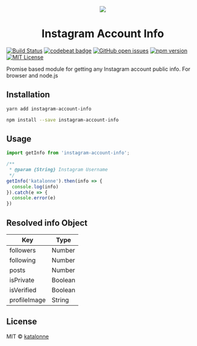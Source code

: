 <p align="center"><img width=""src="https://i.imgur.com/EROrJgp.png"></p>
<h1 align="center">Instagram Account Info</h1>

[![Build Status](https://travis-ci.org/katalonne/instagram-account-info.svg?branch=master)](https://travis-ci.org/katalonne/instagram-account-info)
[![codebeat badge](https://codebeat.co/badges/299f68a9-8267-4f8d-a3e8-9abc5910f582)](https://codebeat.co/projects/github-com-katalonne-instagram-account-info-master)
[![GitHub open issues](https://img.shields.io/github/issues/katalonne/instagram-account-info.svg)](https://github.com/katalonne/instagram-account-info/issues?q=is%3Aopen+is%3Aissue)
[![npm version](https://img.shields.io/npm/v/instagram-account-info.svg)](https://www.npmjs.com/package/instagram-account-info)
[![MIT License](https://img.shields.io/github/license/katalonne/instagram-account-info.svg)](https://github.com/katalonne/instagram-account-info/blob/master/LICENSE)

Promise based module for getting any Instagram account public info.
For browser and node.js

## Installation
```bash
yarn add instagram-account-info

npm install --save instagram-account-info
```
## Usage

```javascript
import getInfo from 'instagram-account-info';

/**
 * @param {String} Instagram Username
 */
getInfo('katalonne').then(info => {
  console.log(info)
}).catch(e => {
  console.error(e)
})
```

## Resolved info Object

| Key          | Type    |
|--------------|---------|
| followers    | Number  |
| following    | Number  |
| posts        | Number  |
| isPrivate    | Boolean |
| isVerified   | Boolean |
| profileImage | String  |

## License

MIT © [katalonne](https://github.com/katalonne)